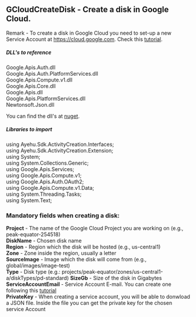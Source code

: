 ## GCloudCreateDisk - Create a disk in Google Cloud.

Remark - To create a disk in Google Cloud you need to set-up a new Service Account at https://cloud.google.com. Check this [tutorial](https://docs.bmc.com/docs/PATROL4GoogleCloudPlatform/10/creating-a-service-account-key-in-the-google-cloud-platform-project-799095477.html).  

##### DLL's to reference
Google.Apis.Auth.dll  
Google.Apis.Auth.PlatformServices.dll  
Google.Apis.Compute.v1.dll  
Google.Apis.Core.dll  
Google.Apis.dll  
Google.Apis.PlatformServices.dll  
Newtonsoft.Json.dll  

You can find the dll's at [nuget](https://www.nuget.org/packages/Google.Apis.Compute.v1).

##### Libraries to import
using Ayehu.Sdk.ActivityCreation.Interfaces;  
using Ayehu.Sdk.ActivityCreation.Extension;  
using System;  
using System.Collections.Generic;  
using Google.Apis.Services;  
using Google.Apis.Compute.v1;  
using Google.Apis.Auth.OAuth2;  
using Google.Apis.Compute.v1.Data;  
using System.Threading.Tasks;  
using System.Text;  

### Mandatory fields when creating a disk:
**Project**				- The name of the Google Cloud Project you are working on (e.g.,  peak-equator-254518)  
**DiskName**			- Chosen disk name  
**Region**				- Region which the disk will be hosted (e.g., us-central1)  
**Zone**				- Zone inside the region, usually a letter  
**SourceImage**			- Image which the disk will come from (e.g., global/images/image-test)  
**Type**				- Disk type (e.g.: projects/peak-equator/zones/us-central1-a/diskTypes/pd-standard)
**SizeGb**				- Size of the disk in Gigabytes
**ServiceAccountEmail**	- Service Account E-mail. You can create one following this [tutorial](https://docs.bmc.com/docs/PATROL4GoogleCloudPlatform/10/creating-a-service-account-key-in-the-google-cloud-platform-project-799095477.html)  
**PrivateKey**			- When creating a service account, you will be able to donwload a JSON file. Inside the file you can get the private key for the chosen service Account  